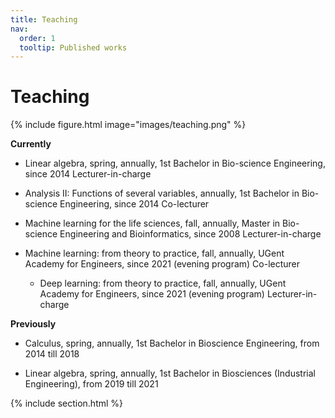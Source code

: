 ```yaml
---
title: Teaching
nav:
  order: 1
  tooltip: Published works
---
```


# <i class="fas fa-microscope"></i>Teaching

{% include figure.html image="images/teaching.png" %}

**Currently**
		
- Linear algebra, spring, annually,
	1st Bachelor in Bio-science Engineering, since 2014
	Lecturer-in-charge
  
- Analysis II: Functions of several variables, annually,
  	1st Bachelor in Bio-science Engineering, since 2014
  	Co-lecturer

- Machine learning for the life sciences, fall, annually,
	Master in Bio-science Engineering and Bioinformatics, since 2008
	Lecturer-in-charge
		
- Machine learning: from theory to practice, fall, annually, 
	UGent Academy for Engineers, since 2021 (evening program)
  	Co-lecturer

  - Deep learning: from theory to practice, fall, annually, 
	UGent Academy for Engineers, since 2021 (evening program)
  	Lecturer-in-charge


				
**Previously**

- Calculus, spring, annually,
	1st Bachelor in Bioscience Engineering, from 2014 till 2018 
		
- Linear algebra, spring, annually,
	1st Bachelor in Biosciences (Industrial Engineering), from 2019 till 2021
		



{% include section.html %}


